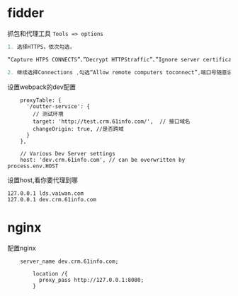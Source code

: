 # fidder
抓包和代理工具
`Tools => options`

```javascript
1. 选择HTTPS，依次勾选，

“Capture HTPS CONNECTS”、”Decrypt HTTPStraffic”、”Ignore server certificate errors (unsafe)”

2. 继续选择Connections ,勾选“Allow remote computers toconnect”,端口号随意设置，默认是8888，只要手机连接时，PC和手机端口保持一致即可，勾选完成，点击“OK”
```

设置webpack的dev配置
```
    proxyTable: {
      '/outter-service': {
        // 测试环境
        target: 'http://test.crm.61info.com/',  // 接口域名
        changeOrigin: true, //是否跨域         
      }
    },

    // Various Dev Server settings
    host: 'dev.crm.61info.com', // can be overwritten by process.env.HOST
```


设置host,看你要代理到哪
```
127.0.0.1 lds.vaiwan.com
127.0.0.1 dev.crm.61info.com
```
# nginx
配置nginx
```
    server_name dev.crm.61info.com;

		location /{ 
		  proxy_pass http://127.0.0.1:8080;
		}
```
